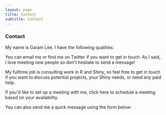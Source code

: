 ```yaml
---
layout: page
title: Contact
subtitle: Contact
---
```


### Contact 

My name is Garam Lee. I have the following qualities:

You can email me or find me on Twitter if you want to get in touch. As I said, I love meeting new people so don't hesitate to send a message!

My fulltime job is consulting work in R and Shiny, so feel free to get in touch if you want to discuss potential projects, your Shiny needs, or need any paid help.

If you'd like to set up a meeting with me, click here to schedule a meeting based on your availability.

You can also send me a quick message using the form below:
